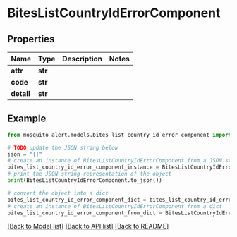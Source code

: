 # BitesListCountryIdErrorComponent


## Properties

Name | Type | Description | Notes
------------ | ------------- | ------------- | -------------
**attr** | **str** |  | 
**code** | **str** |  | 
**detail** | **str** |  | 

## Example

```python
from mosquito_alert.models.bites_list_country_id_error_component import BitesListCountryIdErrorComponent

# TODO update the JSON string below
json = "{}"
# create an instance of BitesListCountryIdErrorComponent from a JSON string
bites_list_country_id_error_component_instance = BitesListCountryIdErrorComponent.from_json(json)
# print the JSON string representation of the object
print(BitesListCountryIdErrorComponent.to_json())

# convert the object into a dict
bites_list_country_id_error_component_dict = bites_list_country_id_error_component_instance.to_dict()
# create an instance of BitesListCountryIdErrorComponent from a dict
bites_list_country_id_error_component_from_dict = BitesListCountryIdErrorComponent.from_dict(bites_list_country_id_error_component_dict)
```
[[Back to Model list]](../README.md#documentation-for-models) [[Back to API list]](../README.md#documentation-for-api-endpoints) [[Back to README]](../README.md)


